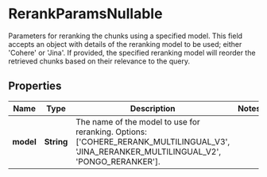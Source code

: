 

# RerankParamsNullable

Parameters for reranking the chunks using a specified model. This field accepts an object with details of the reranking model to be used; either 'Cohere' or 'Jina'. If provided, the specified reranking model will reorder the retrieved chunks based on their relevance to the query.

## Properties

| Name | Type | Description | Notes |
|------------ | ------------- | ------------- | -------------|
|**model** | **String** | The name of the model to use for reranking. Options: [&#39;COHERE_RERANK_MULTILINGUAL_V3&#39;, &#39;JINA_RERANKER_MULTILINGUAL_V2&#39;, &#39;PONGO_RERANKER&#39;]. |  |



